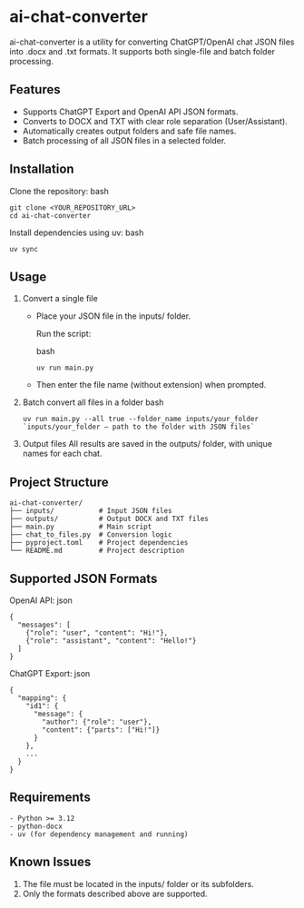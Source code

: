 # ai-chat-converter
ai-chat-converter is a utility for converting ChatGPT/OpenAI chat JSON files into .docx and .txt formats. It supports both single-file and batch folder processing.

## Features
- Supports ChatGPT Export and OpenAI API JSON formats.
- Converts to DOCX and TXT with clear role separation (User/Assistant).
- Automatically creates output folders and safe file names.
- Batch processing of all JSON files in a selected folder.

## Installation
Clone the repository:
bash
```
git clone <YOUR_REPOSITORY_URL>
cd ai-chat-converter
```

Install dependencies using uv:
bash
```
uv sync
```

## Usage
1. Convert a single file
    - Place your JSON file in the inputs/ folder.

      Run the script:

      bash
      ```
      uv run main.py
      ```
    - Then enter the file name (without extension) when prompted.

2. Batch convert all files in a folder
    bash
    ```
    uv run main.py --all true --folder_name inputs/your_folder
    `inputs/your_folder — path to the folder with JSON files`

3. Output files
    All results are saved in the outputs/ folder, with unique names for each chat.

## Project Structure

    ai-chat-converter/
    ├── inputs/           # Input JSON files
    ├── outputs/          # Output DOCX and TXT files
    ├── main.py           # Main script
    ├── chat_to_files.py  # Conversion logic
    ├── pyproject.toml    # Project dependencies
    └── README.md         # Project description


## Supported JSON Formats
OpenAI API:
json
```
{
  "messages": [
    {"role": "user", "content": "Hi!"},
    {"role": "assistant", "content": "Hello!"}
  ]
}
```
ChatGPT Export:
json
```
{
  "mapping": {
    "id1": {
      "message": {
        "author": {"role": "user"},
        "content": {"parts": ["Hi!"]}
      }
    },
    ...
  }
}
```

## Requirements
    - Python >= 3.12
    - python-docx
    - uv (for dependency management and running)

## Known Issues
1. The file must be located in the inputs/ folder or its subfolders.
2. Only the formats described above are supported.

